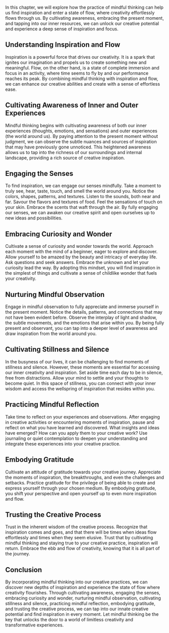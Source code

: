 
In this chapter, we will explore how the practice of mindful thinking can help us find inspiration and enter a state of flow, where creativity effortlessly flows through us. By cultivating awareness, embracing the present moment, and tapping into our inner resources, we can unlock our creative potential and experience a deep sense of inspiration and focus.

Understanding Inspiration and Flow
----------------------------------

Inspiration is a powerful force that drives our creativity. It is a spark that ignites our imagination and propels us to create something new and meaningful. Flow, on the other hand, is a state of complete immersion and focus in an activity, where time seems to fly by and our performance reaches its peak. By combining mindful thinking with inspiration and flow, we can enhance our creative abilities and create with a sense of effortless ease.

Cultivating Awareness of Inner and Outer Experiences
----------------------------------------------------

Mindful thinking begins with cultivating awareness of both our inner experiences (thoughts, emotions, and sensations) and outer experiences (the world around us). By paying attention to the present moment without judgment, we can observe the subtle nuances and sources of inspiration that may have previously gone unnoticed. This heightened awareness allows us to tap into the richness of our surroundings and internal landscape, providing a rich source of creative inspiration.

Engaging the Senses
-------------------

To find inspiration, we can engage our senses mindfully. Take a moment to truly see, hear, taste, touch, and smell the world around you. Notice the colors, shapes, patterns, and textures. Listen to the sounds, both near and far. Savour the flavors and textures of food. Feel the sensations of touch on your skin. Embrace the scents that waft through the air. By fully engaging our senses, we can awaken our creative spirit and open ourselves up to new ideas and possibilities.

Embracing Curiosity and Wonder
------------------------------

Cultivate a sense of curiosity and wonder towards the world. Approach each moment with the mind of a beginner, eager to explore and discover. Allow yourself to be amazed by the beauty and intricacy of everyday life. Ask questions and seek answers. Embrace the unknown and let your curiosity lead the way. By adopting this mindset, you will find inspiration in the simplest of things and cultivate a sense of childlike wonder that fuels your creativity.

Nurturing Mindful Observation
-----------------------------

Engage in mindful observation to fully appreciate and immerse yourself in the present moment. Notice the details, patterns, and connections that may not have been evident before. Observe the interplay of light and shadow, the subtle movements, and the emotions that arise within you. By being fully present and observant, you can tap into a deeper level of awareness and draw inspiration from the world around you.

Cultivating Stillness and Silence
---------------------------------

In the busyness of our lives, it can be challenging to find moments of stillness and silence. However, these moments are essential for accessing our inner creativity and inspiration. Set aside time each day to be in silence, free from distractions. Allow your mind to settle and your thoughts to become quiet. In this space of stillness, you can connect with your inner wisdom and access the wellspring of inspiration that resides within you.

Practicing Mindful Reflection
-----------------------------

Take time to reflect on your experiences and observations. After engaging in creative activities or encountering moments of inspiration, pause and reflect on what you have learned and discovered. What insights and ideas have emerged? How can you apply them to your creative work? Use journaling or quiet contemplation to deepen your understanding and integrate these experiences into your creative practice.

Embodying Gratitude
-------------------

Cultivate an attitude of gratitude towards your creative journey. Appreciate the moments of inspiration, the breakthroughs, and even the challenges and setbacks. Practice gratitude for the privilege of being able to create and express yourself through your chosen medium. By embodying gratitude, you shift your perspective and open yourself up to even more inspiration and flow.

Trusting the Creative Process
-----------------------------

Trust in the inherent wisdom of the creative process. Recognize that inspiration comes and goes, and that there will be times when ideas flow effortlessly and times when they seem elusive. Trust that by cultivating mindful thinking and staying true to your creative practice, inspiration will return. Embrace the ebb and flow of creativity, knowing that it is all part of the journey.

Conclusion
----------

By incorporating mindful thinking into our creative practices, we can discover new depths of inspiration and experience the state of flow where creativity flourishes. Through cultivating awareness, engaging the senses, embracing curiosity and wonder, nurturing mindful observation, cultivating stillness and silence, practicing mindful reflection, embodying gratitude, and trusting the creative process, we can tap into our innate creative potential and find inspiration in every moment. Let mindful thinking be the key that unlocks the door to a world of limitless creativity and transformative experiences.
